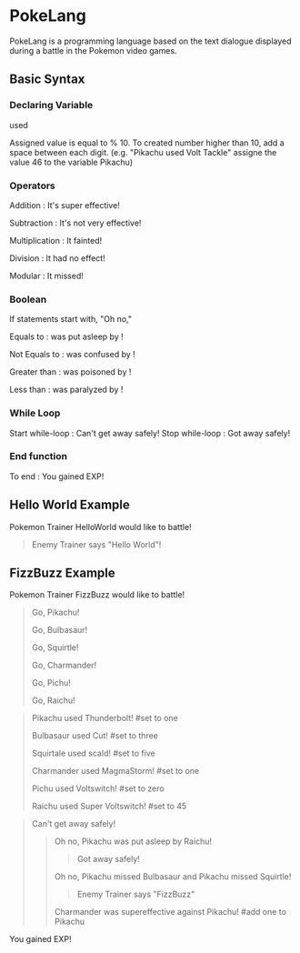 # PokeLang
PokeLang is a programming language based on the text dialogue displayed during a battle in the Pokemon video games.  

## Basic Syntax


### Declaring Variable

<pokemon> used <move name>
 
Assigned value is equal to <move name> % 10. To created number higher than 10, add a space between each digit. 
(e.g. "Pikachu used Volt Tackle" assigne the value 46 to the variable Pikachu)


### Operators
Addition : It's super effective!

Subtraction : It's not very effective! 

Multiplication : It fainted! 

Division : It had no effect! 

Modular : It missed!


### Boolean
If statements start with, "Oh no,"

Equals to : <pokemon1> was put asleep by <pokemon2>!
  
Not Equals to : <pokemon1> was confused by <pokemon2>!
  
Greater than : <pokemon1> was poisoned by <pokemon2>!
  
Less than : <pokemon1> was paralyzed by <pokemon2>!


### While Loop
Start while-loop : Can't get away safely!
Stop while-loop : Got away safely!


### End function
To end : You gained EXP!


## Hello World Example
Pokemon Trainer HelloWorld would like to battle!
  
> Enemy Trainer says "Hello World"!
  
  
## FizzBuzz Example
Pokemon Trainer FizzBuzz would like to battle!

>  Go, Pikachu!
>  
>  Go, Bulbasaur!
>  
>  Go, Squirtle!
>  
>  Go, Charmander!
>  
>  Go, Pichu!
>  
>  Go, Raichu!
>  
  
  
>  Pikachu used Thunderbolt!                           #set to one
>  
>  Bulbasaur used Cut!                                 #set to three
>  
>  Squirtale used scald!                               #set to five
>  
>  Charmander used MagmaStorm!                         #set to one
>  
>  Pichu used Voltswitch!                              #set to zero
>  
>  Raichu used Super Voltswitch!                       #set to 45
  
  
> Can't get away safely!  
> 
>> Oh no, Pikachu was put asleep by Raichu!
>> 
>>> Got away safely!
>>> 
>> Oh no, Pikachu missed Bulbasaur and Pikachu missed Squirtle!  
>> 
>>> Enemy Trainer says "FizzBuzz"           
>>> 
>>  Charmander was supereffective against Pikachu!      #add one to Pikachu
>>  
You gained EXP!
  
  
  
  
  
  
  
  
  




